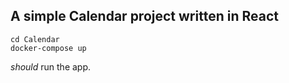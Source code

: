 ## A simple Calendar project written in React

```
cd Calendar
docker-compose up
```

_should_ run the app.

